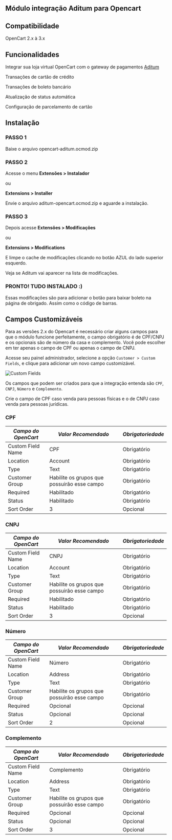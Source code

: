 ## Módulo integração Aditum para Opencart

## Compatibilidade

 OpenCart 2.x à 3.x

## Funcionalidades

 Integrar sua loja virtual OpenCart com o gateway de pagamentos [Aditum](http://aditum.com.br)

 Transações de cartão de crédito

 Transações de boleto bancário

 Atualização de status automática
 
 Configuração de parcelamento de cartão


## Instalação

### **PASSO 1**

Baixe o arquivo opencart-aditum.ocmod.zip

### **PASSO 2**

Acesse o menu **Extensões > Instalador**

ou 

**Extensions > Installer**

Envie o arquivo aditum-opencart.ocmod.zip e aguarde a instalação.

### **PASSO 3**

Depois acesse **Extensões > Modificações**

ou 

**Extensions > Modifications**

E limpe o cache de modificações clicando no botão AZUL do lado superior esquerdo.

Veja se Aditum vai aparecer na lista de modificações.

### **PRONTO! TUDO INSTALADO :)**

Essas modificações são para adicionar o botão para baixar boleto na página de obrigado. Assim como o código de barras.

## Campos Customizáveis

Para as versões 2.x do Opencart é necessário criar alguns campos para que o módulo funcione perfeitamente, o campo obrigatório é de CPF/CNPJ e os opcionais são de número da casa e complemento.
Você pode escolher em ter apenas o campo de CPF ou apenas o campo de CNPJ.

Acesse seu painel administrador, selecione a opção `Customer > Custom Fields`, e clique para adicionar um novo campo customizável.

![Custom Fields](https://i.imgur.com/Enz7Vdf.png)

Os campos que podem ser criados para que a integração entenda são `CPF`, `CNPJ`, `Número` e `Complemento`.

Crie o campo de CPF caso venda para pessoas físicas e o de CNPJ caso venda para pessoas jurídicas.

### CPF

| *Campo do OpenCart* | *Valor Recomendado*                         | *Obrigatoriedade* |
|---------------------|---------------------------------------------|-------------------|
| Custom Field Name   | CPF                                         | Obrigatório       |
| Location            | Account                                     | Obrigatório       |
| Type                | Text                                        | Obrigatório       |
| Customer Group      | Habilite os grupos que possuirão esse campo | Obrigatório       |
| Required            | Habilitado                                  | Obrigatório       |
| Status              | Habilitado                                  | Obrigatório       |
| Sort Order          | 3                                           | Opcional          |


### CNPJ

| *Campo do OpenCart* | *Valor Recomendado*                         | *Obrigatoriedade* |
|---------------------|---------------------------------------------|-------------------|
| Custom Field Name   | CNPJ                                        | Obrigatório       |
| Location            | Account                                     | Obrigatório       |
| Type                | Text                                        | Obrigatório       |
| Customer Group      | Habilite os grupos que possuirão esse campo | Obrigatório       |
| Required            | Habilitado                                  | Obrigatório       |
| Status              | Habilitado                                  | Obrigatório       |
| Sort Order          | 3                                           | Opcional          |

### Número 

| *Campo do OpenCart* | *Valor Recomendado*                         | *Obrigatoriedade* |
|---------------------|---------------------------------------------|-------------------|
| Custom Field Name   | Número                                      | Obrigatório       |
| Location            | Address                                     | Obrigatório       |
| Type                | Text                                        | Obrigatório       |
| Customer Group      | Habilite os grupos que possuirão esse campo | Obrigatório       |
| Required            | Opcional                                    | Opcional          |
| Status              | Opcional                                    | Opcional          |
| Sort Order          | 2                                           | Opcional          |

### Complemento

| *Campo do OpenCart* | *Valor Recomendado*                         | *Obrigatoriedade* |
|---------------------|---------------------------------------------|-------------------|
| Custom Field Name   | Complemento                                 | Obrigatório       |
| Location            | Address                                     | Obrigatório       |
| Type                | Text                                        | Obrigatório       |
| Customer Group      | Habilite os grupos que possuirão esse campo | Obrigatório       |
| Required            | Opcional                                    | Opcional          |
| Status              | Opcional                                    | Opcional          |
| Sort Order          | 3                                           | Opcional          |


